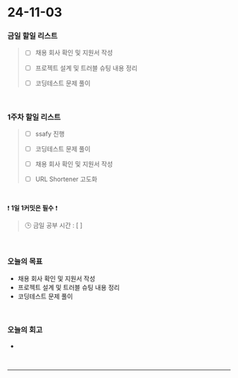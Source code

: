 # 24-11-03

### 금일 할일 리스트

> - [ ] 채용 회사 확인 및 지원서 작성
>
> - [ ] 프로젝트 설계 및 트러블 슈팅 내용 정리
>
> - [ ] 코딩테스트 문제 풀이

<br/>

### 1주차 할일 리스트

> - [ ] ssafy 진행
>
> - [ ] 코딩테스트 문제 풀이
>
> - [ ] 채용 회사 확인 및 지원서 작성
>
> - [ ] URL Shortener 고도화

<br/>

❗ **1일 1커밋은 필수** ❗

> 🕒 금일 공부 시간 : [  ]

<br/>

### 오늘의 목표

- 채용 회사 확인 및 지원서 작성
- 프로젝트 설계 및 트러블 슈팅 내용 정리
- 코딩테스트 문제 풀이

<br>

### 오늘의 회고

- 

<br/>

---
